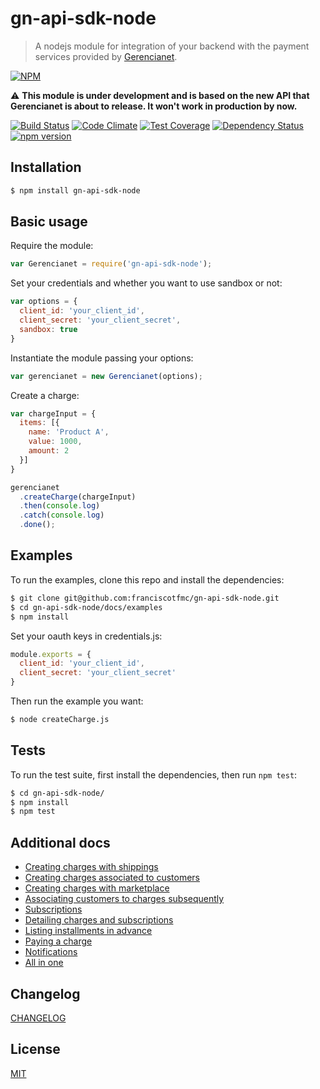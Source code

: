 # gn-api-sdk-node

> A nodejs module for integration of your backend with the payment services
provided by [Gerencianet](http://gerencianet.com.br).

[![NPM](https://nodei.co/npm/gn-api-sdk-node.png?downloads=true&stars=true)](https://nodei.co/npm/gn-api-sdk-node/)

:warning: **This module is under development and is based on the new API that Gerencianet is about to release. It won't work in production by now.**

[![Build Status](https://travis-ci.org/franciscotfmc/gn-api-sdk-node.svg?branch=master)](https://travis-ci.org/franciscotfmc/gn-api-sdk-node)
[![Code Climate](https://codeclimate.com/github/franciscotfmc/gn-api-sdk-node/badges/gpa.svg)](https://codeclimate.com/github/franciscotfmc/gn-api-sdk-node)
[![Test Coverage](https://codeclimate.com/github/franciscotfmc/gn-api-sdk-node/badges/coverage.svg)](https://codeclimate.com/github/franciscotfmc/gn-api-sdk-node/coverage)
[![Dependency Status](https://david-dm.org/franciscotfmc/gn-api-sdk-node.svg)](https://david-dm.org/franciscotfmc/gn-api-sdk-node)
[![npm version](https://badge.fury.io/js/gn-api-sdk-node.svg)](http://badge.fury.io/js/gn-api-sdk-node)


## Installation

```bash
$ npm install gn-api-sdk-node
```

## Basic usage

Require the module:

```js
var Gerencianet = require('gn-api-sdk-node');
```

Set your credentials and whether you want to use sandbox or not:

```js
var options = {
  client_id: 'your_client_id',
  client_secret: 'your_client_secret',
  sandbox: true
}
```

Instantiate the module passing your options:

```js
var gerencianet = new Gerencianet(options);
```

Create a charge:

```js
var chargeInput = {
  items: [{
    name: 'Product A',
    value: 1000,
    amount: 2
  }]
}

gerencianet
  .createCharge(chargeInput)
  .then(console.log)
  .catch(console.log)
  .done();
```

## Examples

To run the examples, clone this repo and install the dependencies:

```bash
$ git clone git@github.com:franciscotfmc/gn-api-sdk-node.git
$ cd gn-api-sdk-node/docs/examples
$ npm install
```

Set your oauth keys in credentials.js:

```js
module.exports = {
  client_id: 'your_client_id',
  client_secret: 'your_client_secret'
}
```

Then run the example you want:

```bash
$ node createCharge.js
```

## Tests

To run the test suite, first install the dependencies, then run `npm test`:

```bash
$ cd gn-api-sdk-node/
$ npm install
$ npm test
```

## Additional docs
- [Creating charges with shippings](https://github.com/franciscotfmc/gn-api-sdk-node/tree/master/docs/charge-with-shippings.md)
- [Creating charges associated to customers](https://github.com/franciscotfmc/gn-api-sdk-node/tree/master/docs/charge-with-customer.md)
- [Creating charges with marketplace](https://github.com/franciscotfmc/gn-api-sdk-node/tree/master/docs/charge-with-marketplace.md)
- [Associating customers to charges subsequently](https://github.com/franciscotfmc/gn-api-sdk-node/tree/master/docs/associate-customer.md)
- [Subscriptions](https://github.com/franciscotfmc/gn-api-sdk-node/tree/master/docs/subscriptions.md)
- [Detailing charges and subscriptions](https://github.com/franciscotfmc/gn-api-sdk-node/tree/master/docs/detailing.md)
- [Listing installments in advance](https://github.com/franciscotfmc/gn-api-sdk-node/tree/master/docs/payment-methods.md)
- [Paying a charge](https://github.com/franciscotfmc/gn-api-sdk-node/tree/master/docs/payments.md)
- [Notifications](https://github.com/franciscotfmc/gn-api-sdk-node/tree/master/docs/notifications.md)
- [All in one](https://github.com/franciscotfmc/gn-api-sdk-node/tree/master/docs/all-in-one.md)

## Changelog

[CHANGELOG](https://github.com/franciscotfmc/gn-api-sdk-node/tree/master/CHANGELOG.md)

## License

[MIT](LICENSE)
